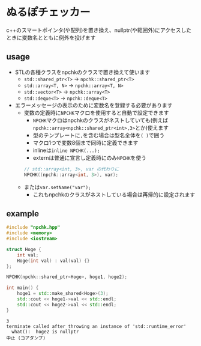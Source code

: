 # ぬるぽチェッカー

c++のスマートポインタ(や配列)を置き換え、nullptr(や範囲外)にアクセスしたときに変数名とともに例外を投げます

## usage
* STLの各種クラスをnpchkのクラスで置き換えて使います
	* `std::shared_ptr<T>` → `npchk::shared_ptr<T>`
	* `std::array<T, N>` → `npchk::array<T, N>`
	* `std::vector<T>` → `npchk::array<T>`
	* `std::deque<T>` → `npchk::deque<T>`
* エラーメッセージの表示のために変数名を登録する必要があります
	* 変数の定義時に`NPCHK`マクロを使用すると自動で設定できます
		* `NPCHK`マクロはnpchkのクラスがネストしていても(例えば`npchk::array<npchk::shared_ptr<int>,3>`とか)使えます
		* 型のテンプレートに`,`を含む場合は型名全体を`( )`で囲う
		* マクロ1つで変数8個まで同時に定義できます
		* inlineは`inline NPCHK(...);`
		* externは普通に宣言し定義時にのみ`NPCHK`を使う
		```c++
		// std::array<int, 3>, var の代わりに
		NPCHK((npchk::array<int, 3>), var);
		```
	* または`var.setName("var");`
		* これもnpchkのクラスがネストしている場合は再帰的に設定されます

## example
```c++
#include "npchk.hpp"
#include <memory>
#include <iostream>

struct Hoge {
    int val;
    Hoge(int val) : val(val) {}
};

NPCHK(npchk::shared_ptr<Hoge>, hoge1, hoge2);

int main() {
    hoge1 = std::make_shared<Hoge>(3);
    std::cout << hoge1->val << std::endl;
    std::cout << hoge2->val << std::endl;
}
```

```
3
terminate called after throwing an instance of 'std::runtime_error'
  what():  hoge2 is nullptr
中止 (コアダンプ)
```
